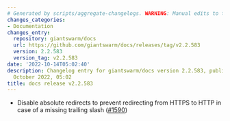 ```yaml
---
# Generated by scripts/aggregate-changelogs. WARNING: Manual edits to this files will be overwritten.
changes_categories:
- Documentation
changes_entry:
  repository: giantswarm/docs
  url: https://github.com/giantswarm/docs/releases/tag/v2.2.583
  version: 2.2.583
  version_tag: v2.2.583
date: '2022-10-14T05:02:40'
description: Changelog entry for giantswarm/docs version 2.2.583, published on 14
  October 2022, 05:02
title: docs release v2.2.583
---
```


- Disable absolute redirects to prevent redirecting from HTTPS to HTTP in case of a missing trailing slash ([#1590](https://github.com/giantswarm/docs/pull/1590))
